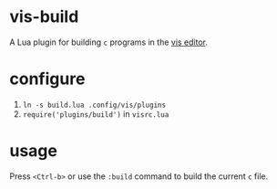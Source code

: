 # vis-build 

A Lua plugin for building `c` programs in the [vis editor](https://github.com/martanne/vis).

# configure
1. `ln -s build.lua .config/vis/plugins`
2. `require('plugins/build')` in `visrc.lua`

# usage
Press `<Ctrl-b>` or use the `:build` command to build the current `c` file.
